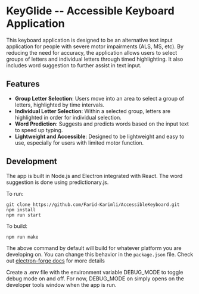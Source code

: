 # KeyGlide -- Accessible Keyboard Application

This keyboard application is designed to be an alternative text input application for people with severe motor impairments (ALS, MS, etc). By reducing the need for accuracy, the application allows users to select groups of letters and individual letters through timed highlighting. It also includes word suggestion to further assist in text input.

## Features

- **Group Letter Selection**: Users move into an area to select a group of letters, highlighted by time intervals.
- **Individual Letter Selection**: Within a selected group, letters are highlighted in order for individual selection.
- **Word Prediction**: Suggests and predicts words based on the input text to speed up typing.
- **Lightweight and Accessible**: Designed to be lightweight and easy to use, especially for users with limited motor function.

## Development

The app is built in Node.js and Electron integrated with React. The word suggestion is done using predictionary.js. 

To run: 

```
git clone https://github.com/Farid-Karimli/AccessibleKeyboard.git
npm install
npm run start
```

To build:

```
npm run make
```

The above command by default will build for whatever platform you are developing on. You can change this behavior in the `package.json` file. Check out [electron-forge docs](https://www.electronforge.io/) for more details  

Create a .env file with the environment variable DEBUG_MODE to toggle debug mode on and off. For now, DEBUG_MODE on simply opens on the developer tools window when the app is run. 

